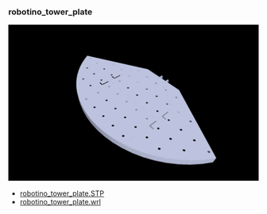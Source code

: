 <!---
 This file is automatically generated by the script 'create_preview_list.py'. Any changes will be lost 
-->

### robotino_tower_plate

![robotino_tower_plate](robotino/robotino_tower_plate/preview.png)

* [robotino_tower_plate.STP](robotino/robotino_tower_plate/robotino_tower_plate.STP?raw=true)
* [robotino_tower_plate.wrl](robotino/robotino_tower_plate/robotino_tower_plate.wrl?raw=true)

